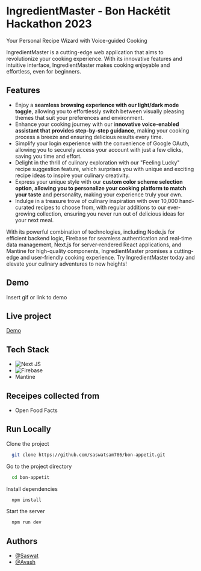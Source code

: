 
# IngredientMaster - Bon Hackétit Hackathon 2023

Your Personal Recipe Wizard with Voice-guided Cooking

IngredientMaster is a cutting-edge web application that aims to revolutionize your cooking experience. With its innovative features and intuitive interface, IngredientMaster makes cooking enjoyable and effortless, even for beginners.


## Features

- Enjoy a **seamless browsing experience with our light/dark mode toggle**, allowing you to effortlessly switch between visually pleasing themes that suit your preferences and environment.
- Enhance your cooking journey with our i**nnovative voice-enabled assistant that provides step-by-step guidance**, making your cooking process a breeze and ensuring delicious results every time.
- Simplify your login experience with the convenience of Google OAuth, allowing you to securely access your account with just a few clicks, saving you time and effort.
- Delight in the thrill of culinary exploration with our "Feeling Lucky" recipe suggestion feature, which surprises you with unique and exciting recipe ideas to inspire your culinary creativity.
- Express your unique style with our **custom color scheme selection option, allowing you to personalize your cooking platform to match your taste** and personality, making your experience truly your own.
- Indulge in a treasure trove of culinary inspiration with over 10,000 hand-curated recipes to choose from, with regular additions to our ever-growing collection, ensuring you never run out of delicious ideas for your next meal.

With its powerful combination of technologies, including Node.js for efficient backend logic, Firebase for seamless authentication and real-time data management, Next.js for server-rendered React applications, and Mantine for high-quality components, IngredientMaster promises a cutting-edge and user-friendly cooking experience. Try IngredientMaster today and elevate your culinary adventures to new heights!


## Demo

Insert gif or link to demo


## Live project

[Demo](https://bon-appetit-77-6c88kqz0p-saswatsam786.vercel.app/)

## Tech Stack

- ![Next JS](https://img.shields.io/badge/Next-black?style=for-the-badge&logo=next.js&logoColor=white)
- ![Firebase](https://img.shields.io/badge/firebase-%23039BE5.svg?style=for-the-badge&logo=firebase)
- Mantine

## Receipes collected from

- Open Food Facts


## Run Locally

Clone the project

```bash
  git clone https://github.com/saswatsam786/bon-appetit.git
```

Go to the project directory

```bash
  cd bon-appetit
```

Install dependencies

```bash
  npm install
```

Start the server

```bash
  npm run dev
```


## Authors

- [@Saswat](https://www.github.com/saswatsam786)
- [@Avash](github.com/avash027)

